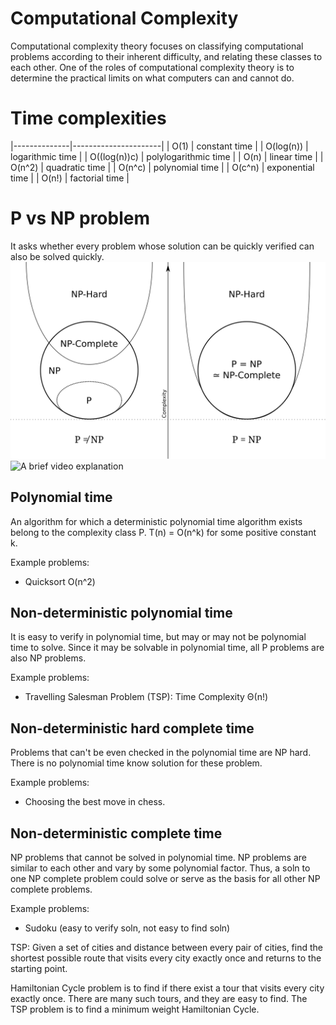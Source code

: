 # Computational Complexity
Computational complexity theory focuses on classifying computational problems according to their inherent difficulty, and relating these classes to each other.
One of the roles of computational complexity theory is to determine the practical limits on what computers can and cannot do.

# Time complexities
|--------------|----------------------|
| O(1)         | constant time        |
| O(log(n))    | logarithmic time     |
| O((log(n))c) | polylogarithmic time |
| O(n)         | linear time          |
| O(n^2)       | quadratic time       |
| O(n^c)       | polynomial time      |
| O(c^n)       | exponential time     |
| O(n!)        | factorial time       |

# P vs NP problem
It asks whether every problem whose solution can be quickly verified can also be solved quickly.
![P vs NP](./resources/P_NP_1.svg)
![A brief video explanation](https://www.youtube.com/watch?v=YX40hbAHx3s)

## Polynomial time
An algorithm for which a deterministic polynomial time algorithm exists belong to the complexity class P.
T(n) = O(n^k) for some positive constant k.  

Example problems:
- Quicksort O(n^2)

## Non-deterministic polynomial time
It is easy to verify in polynomial time, but may or may not be polynomial time to solve.
Since it may be solvable in polynomial time, all P problems are also NP problems.

Example problems:
- Travelling Salesman Problem (TSP): Time Complexity Θ(n!)

## Non-deterministic hard complete time
Problems that can't be even checked in the polynomial time are NP hard.
There is no polynomial time know solution for these problem.

Example problems:
 - Choosing the best move in chess.

## Non-deterministic complete time
NP problems that cannot be solved in polynomial time.
NP problems are similar to each other and vary by some polynomial factor. Thus, a soln to one NP complete problem could solve or serve as the basis for all other NP complete problems.

Example problems:
- Sudoku (easy to verify soln, not easy to find soln)




TSP:
Given a set of cities and distance between every pair of cities, find the shortest possible
route that visits every city exactly once and returns to the starting point.

Hamiltonian Cycle problem is to find if there exist a tour that visits every city exactly once.
There are many such tours, and they are easy to find. The TSP problem is to find a minimum weight Hamiltonian Cycle.
